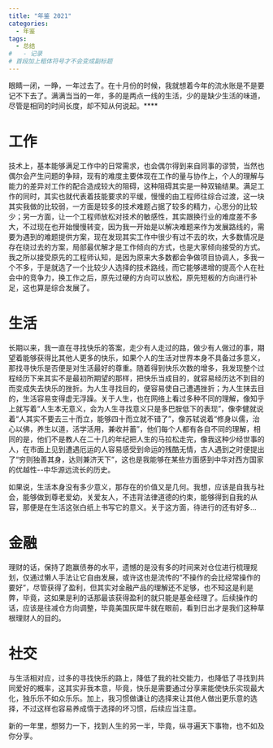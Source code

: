 ```yaml
---
title: "年鉴 2021"
categories:
  - 年鉴
tags:
  - 总结
#   - 记录
# 首段加上粗体符号才不会变成副标题
---
```


眼睛一闭，一睁，一年过去了。在十月份的时候，我就想着今年的流水账是不是要记不下去了。满满当当的一年，多的是两点一线的生活，少的是缺少生活的味道，尽管是相同的时间长度，却不知从何说起。****

# 工作

技术上，基本能够满足工作中的日常需求，也会偶尔得到来自同事的谬赞，当然也偶尔会产生问题的争辩，现有的难度主要体现在工作的量与协作上，个人的理解与能力的差异对工作的配合造成较大的阻碍，这种阻碍其实是一种双输结果。满足工作的同时，其实也就代表着技能要求的平缓，慢慢的由工程师往综合过渡，这一块其实我做的比较弱，一方面是较多的技术难题占据了较多的精力，心思分的比较少；另一方面，让一个工程师放松对技术的敏感性，其实跟换行业的难度差不多大，不过现在也开始慢慢转变，因为我一开始是以解决难题来作为发展路线的，需要为遇到的难题提供方案，现在发现其实工作中很少有过不去的坎，大多数情况是存在绕过去的方案，局部最优解才是工作倾向的方式，也是大家倾向接受的方式。我之所以接受原先的工程师认知，是因为原来大多数都会争做项目协调人，多我一个不多，于是就选了一个比较少人选择的技术路线，而它能够递增的提高个人在社会中的竞争力，换工作之后，原先过硬的方向可以放松，原先短板的方向进行补足，这也算是综合发展了。

# 生活

长期以来，我一直在寻找快乐的答案，走少有人走过的路，做少有人做过的事，期望着能够获得比其他人更多的快乐，如果个人的生活对世界本身不具备过多意义，那找寻快乐是否便是对生活最好的尊重。随着得到快乐次数的增多，我发现整个过程经历下来其实不是最初所期望的那样，把快乐当成目的，就容易经历达不到目的而变成失去快乐的挫折。为人生寻找目的，便容易使自己遭遇挫折；为人生抹去目的，生活容易变得虚无浮躁。关于人生，也在网络上看过多种不同的理解，像知乎上就写着“人生本无意义，会为人生寻找意义只是多巴胺低下的表现”，像李健就说着“人其实不要去三十而立，能够四十而立就不错了”，像苏轼说着“修身以儒，治心以佛，养生以道，活学活用，兼收并蓄”，他们每个人都有各自不同的理解，相同的是，他们不是教人在二十几的年纪把人生的马拉松走完，像我这种少经世事的人，在市面上见到遭遇厄运的人容易感受到命运的残酷无情，古人遇到之时便提出了“穷则独善其身，达则兼济天下”，这也是我能够在某些方面感到中华对西方国家的优越性--中华源远流长的历史。

如果说，生活本身没有多少意义，那存在的价值又是几何。我想，应该是自我与社会，能够做到尊老爱幼，关爱友人，不违背法律道德的约束，能够得到自我的从容，那便是在生活这张白纸上书写它的意义。关于这方面，待进行的还有好多...

# 金融

理财的话，保持了跑赢债券的水平，遗憾的是没有多的时间来对仓位进行梳理规划，仅通过懒人手法让它自由发展，或许这也是流传的“不操作的会比经常操作的要好”，尽管获得了盈利，但其实对金融产品的理解还不足够，也不知这是利是弊，毕竟，这如果是利的话那最该获得盈利的就只能是基金经理了。后续操作的话，应该是往减仓方向调整，毕竟美国灰犀牛就在眼前，看到日出才是我们这种草根理财人的目的。

# 社交

与生活相对应，过多的寻找快乐的路上，降低了我的社交能力，也降低了寻找到共同爱好的概率，这其实非我本意，毕竟，快乐是需要通过分享来能使快乐实现最大化，独乐乐不如众乐乐。加上，我习惯做谦让的选择来让其他人做出更乐意的选择，不过这样也容易养成惰于选择的坏习惯，后续应当注意。

新的一年里，想努力一下，找到人生的另一半，毕竟，纵寻遍天下事物，也不如及你分享。